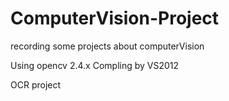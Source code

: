 # ComputerVision-Project
recording some projects about computerVision

Using opencv 2.4.x 
Compling by VS2012

OCR project
